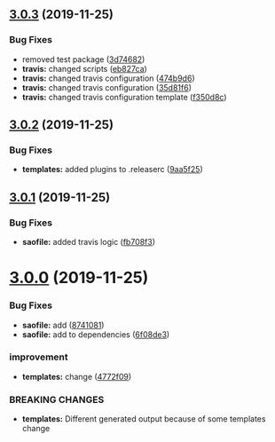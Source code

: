 ## [3.0.3](https://github.com/epranka/create-tsx-package/compare/v3.0.2...v3.0.3) (2019-11-25)


### Bug Fixes

* removed test package ([3d74682](https://github.com/epranka/create-tsx-package/commit/3d746821373b451b350e88e163ea2f5e8044d765))
* **travis:** changed scripts ([eb827ca](https://github.com/epranka/create-tsx-package/commit/eb827cadd8a9329f9bd6280bbe045b31afedafd8))
* **travis:** changed travis configuration ([474b9d6](https://github.com/epranka/create-tsx-package/commit/474b9d68a4b27fd79af585da838432d7433e9acc))
* **travis:** changed travis configuration ([35d81f6](https://github.com/epranka/create-tsx-package/commit/35d81f6a7fc4122832a5434a200c47ba7f677360))
* **travis:** changed travis configuration template ([f350d8c](https://github.com/epranka/create-tsx-package/commit/f350d8cc1198a6c22e218c57264de0c6b16bf6a8))

## [3.0.2](https://github.com/epranka/create-tsx-package/compare/v3.0.1...v3.0.2) (2019-11-25)


### Bug Fixes

* **templates:** added plugins to .releaserc ([9aa5f25](https://github.com/epranka/create-tsx-package/commit/9aa5f254fc81090ef312a98138471fdc2324fa93))

## [3.0.1](https://github.com/epranka/create-tsx-package/compare/v3.0.0...v3.0.1) (2019-11-25)


### Bug Fixes

* **saofile:** added travis logic ([fb708f3](https://github.com/epranka/create-tsx-package/commit/fb708f37db340553944c8c7e5b20d09f18c9bed9))

# [3.0.0](https://github.com/epranka/create-tsx-package/compare/v2.0.0...v3.0.0) (2019-11-25)


### Bug Fixes

* **saofile:** add ([8741081](https://github.com/epranka/create-tsx-package/commit/8741081e5582e9f09d8ccfca2f7aef2eb94e7592))
* **saofile:** add to dependencies ([6f08de3](https://github.com/epranka/create-tsx-package/commit/6f08de35066e5e6f834031bc45bd37a58b20c165))


### improvement

* **templates:** change ([4772f09](https://github.com/epranka/create-tsx-package/commit/4772f09826c339d67c674fb3a2f218710861c570))


### BREAKING CHANGES

* **templates:** Different generated output because of some templates change
